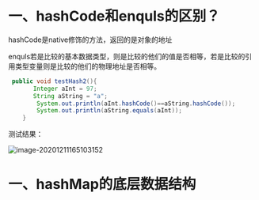 # 一、hashCode和enquls的区别？

hashCode是native修饰的方法，返回的是对象的地址

enquls若是比较的基本数据类型，则是比较的他们的值是否相等，若是比较的引用类型变量则是比较的他们的物理地址是否相等。

```java
 public void testHash2(){
       Integer aInt = 97;
       String aString = "a";
        System.out.println(aInt.hashCode()==aString.hashCode());
        System.out.println(aString.equals(aInt));
    }
```



测试结果：

![image-20201211165103152](E:\projects\myProjects\interviews\notes\集合篇\hashMap.assets\image-20201211165103152.png)



# 一、hashMap的底层数据结构

